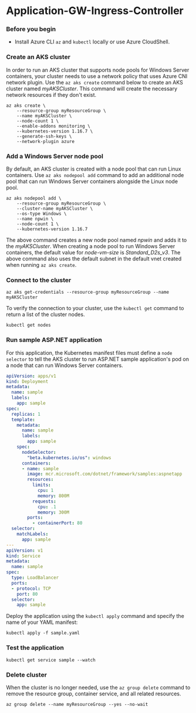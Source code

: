 # Application-GW-Ingress-Controller

### Before you begin

- Install Azure CLI `az` and `kubectl` locally or use Azure CloudShell.

### Create an AKS cluster

In order to run an AKS cluster that supports node pools for Windows Server containers, your cluster needs to use a network policy that uses Azure CNI network plugin.
Use the `az aks create` command below to create an AKS cluster named *myAKSCluster*. This command will create the necessary network resources if they don't exist.

```azurecli-interactive
az aks create \
    --resource-group myResourceGroup \
    --name myAKSCluster \
    --node-count 1 \
    --enable-addons monitoring \
    --kubernetes-version 1.16.7 \
    --generate-ssh-keys \
    --network-plugin azure
```

### Add a Windows Server node pool

By default, an AKS cluster is created with a node pool that can run Linux containers. Use `az aks nodepool add` command to add an additional node pool that can run Windows Server containers alongside the Linux node pool.

```azurecli
az aks nodepool add \
    --resource-group myResourceGroup \
    --cluster-name myAKSCluster \
    --os-type Windows \
    --name npwin \
    --node-count 1 \
    --kubernetes-version 1.16.7
```

The above command creates a new node pool named *npwin* and adds it to the *myAKSCluster*. When creating a node pool to run Windows Server containers, the default value for *node-vm-size* is *Standard_D2s_v3*. The above command also uses the default subnet in the default vnet created when running `az aks create`.

### Connect to the cluster

```azurecli-interactive
az aks get-credentials --resource-group myResourceGroup --name myAKSCluster
```

To verify the connection to your cluster, use the `kubectl get` command to return a list of the cluster nodes.

```console
kubectl get nodes
```

### Run sample ASP.NET application

For this application, the Kubernetes manifest files must define a `node selector` to tell the AKS cluster to run ASP.NET sample application's pod on a node that can run Windows Server containers.

```yaml
apiVersion: apps/v1
kind: Deployment
metadata:
  name: sample
  labels:
    app: sample
spec:
  replicas: 1
  template:
    metadata:
      name: sample
      labels:
        app: sample
    spec:
      nodeSelector:
        "beta.kubernetes.io/os": windows
      containers:
      - name: sample
        image: mcr.microsoft.com/dotnet/framework/samples:aspnetapp
        resources:
          limits:
            cpu: 1
            memory: 800M
          requests:
            cpu: .1
            memory: 300M
        ports:
          - containerPort: 80
  selector:
    matchLabels:
      app: sample
---
apiVersion: v1
kind: Service
metadata:
  name: sample
spec:
  type: LoadBalancer
  ports:
  - protocol: TCP
    port: 80
  selector:
    app: sample
```

Deploy the application using the `kubectl apply` command and specify the name of your YAML manifest:

```console
kubectl apply -f sample.yaml
```

### Test the application

```console
kubectl get service sample --watch
```

### Delete cluster

When the cluster is no longer needed, use the `az group delete` command to remove the resource group, container service, and all related resources.

```azurecli-interactive
az group delete --name myResourceGroup --yes --no-wait
```